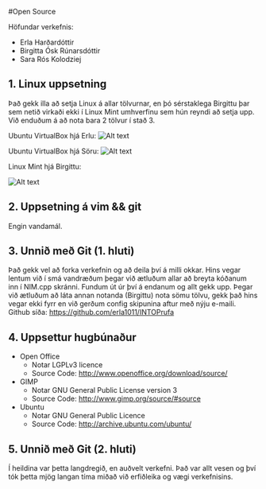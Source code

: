 #Open Source

Höfundar verkefnis:
* Erla Harðardóttir
* Birgitta Ósk Rúnarsdóttir
* Sara Rós Kolodziej

## 1. Linux uppsetning

Það gekk illa að setja Linux á allar tölvurnar, en þó sérstaklega Birgittu þar sem netið
virkaði ekki í Linux Mint umhverfinu sem hún reyndi að setja upp.  Við enduðum á að nota 
bara 2 tölvur í stað 3.  

Ubuntu VirtualBox hjá Erlu:
![Alt text](https://fbcdn-sphotos-e-a.akamaihd.net/hphotos-ak-frc3/1377019_10151803494283876_178533015_n.jpg)

Ubuntu VirtualBox hjá Söru:
![Alt text](https://fbcdn-sphotos-a-a.akamaihd.net/hphotos-ak-frc3/1383204_10151803499803876_1334967456_n.jpg)

Linux Mint hjá Birgittu:

![Alt text](https://fbcdn-sphotos-g-a.akamaihd.net/hphotos-ak-frc3/p206x206/1235478_10151803498243876_1051556867_n.jpg)

## 2. Uppsetning á vim && git

Engin vandamál.


## 3. Unnið með Git (1. hluti)

Það gekk vel að forka verkefnin og að deila því á milli okkar.  Hins vegar lentum við í smá vandræðum
þegar við ætluðum allar að breyta kóðanum inn í NIM.cpp skránni.  Fundum út úr því á endanum og allt gekk upp.
Þegar við ætluðum að láta annan notanda (Birgittu) nota sömu tölvu, gekk það hins vegar ekki fyrr en við gerðum
config skipunina aftur með nýju e-maili.  
Github síða: https://github.com/erla1011/INTOPrufa

## 4. Uppsettur hugbúnaður

* Open Office 
  - Notar LGPLv3 licence 
  - Source Code: http://www.openoffice.org/download/source/ 
* GIMP 
  - Notar GNU General Public License version 3
  - Source Code: http://www.gimp.org/source/#source 
* Ubuntu 
  - Notar GNU General Public Licence
  - Source Code: http://archive.ubuntu.com/ubuntu/

## 5. Unnið með Git (2. hluti)

Í heildina var þetta langdregið, en auðvelt verkefni.  Það var allt vesen og 
því tók þetta mjög langan tíma miðað við erfiðleika og vægi verkefnisins.
